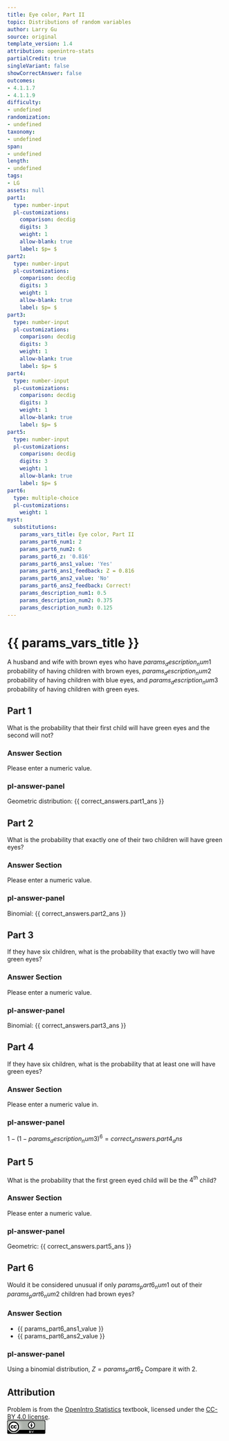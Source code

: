 ```yaml
---
title: Eye color, Part II
topic: Distributions of random variables
author: Larry Gu
source: original
template_version: 1.4
attribution: openintro-stats
partialCredit: true
singleVariant: false
showCorrectAnswer: false
outcomes:
- 4.1.1.7
- 4.1.1.9
difficulty:
- undefined
randomization:
- undefined
taxonomy:
- undefined
span:
- undefined
length:
- undefined
tags:
- LG
assets: null
part1:
  type: number-input
  pl-customizations:
    comparison: decdig
    digits: 3
    weight: 1
    allow-blank: true
    label: $p= $
part2:
  type: number-input
  pl-customizations:
    comparison: decdig
    digits: 3
    weight: 1
    allow-blank: true
    label: $p= $
part3:
  type: number-input
  pl-customizations:
    comparison: decdig
    digits: 3
    weight: 1
    allow-blank: true
    label: $p= $
part4:
  type: number-input
  pl-customizations:
    comparison: decdig
    digits: 3
    weight: 1
    allow-blank: true
    label: $p= $
part5:
  type: number-input
  pl-customizations:
    comparison: decdig
    digits: 3
    weight: 1
    allow-blank: true
    label: $p= $
part6:
  type: multiple-choice
  pl-customizations:
    weight: 1
myst:
  substitutions:
    params_vars_title: Eye color, Part II
    params_part6_num1: 2
    params_part6_num2: 6
    params_part6_z: '0.816'
    params_part6_ans1_value: 'Yes'
    params_part6_ans1_feedback: Z = 0.816
    params_part6_ans2_value: 'No'
    params_part6_ans2_feedback: Correct!
    params_description_num1: 0.5
    params_description_num2: 0.375
    params_description_num3: 0.125
---
```

# {{ params_vars_title }}
A husband and wife with brown eyes who have ${{ params_description_num1 }}$ probability of having children with brown eyes, ${{ params_description_num2 }}$ probability of having children with blue eyes, and ${{ params_description_num3 }}$ probability of having children with green eyes.

## Part 1

What is the probability that their first child will have green eyes and the second will not?

### Answer Section

Please enter a numeric value.

### pl-answer-panel

Geometric distribution: {{ correct_answers.part1_ans }}

## Part 2

What is the probability that exactly one of their two children will have green eyes?

### Answer Section

Please enter a numeric value.

### pl-answer-panel

Binomial: {{ correct_answers.part2_ans }}

## Part 3

If they have six children, what is the probability that exactly two will have green eyes?

### Answer Section

Please enter a numeric value.

### pl-answer-panel

Binomial: {{ correct_answers.part3_ans }}

## Part 4

If they have six children, what is the probability that at least one will have green eyes?

### Answer Section

Please enter a numeric value in.

### pl-answer-panel

$1-(1-{{ params_description_num3 }})^6={{ correct_answers.part4_ans }}$

## Part 5

What is the probability that the first green eyed child will be the $4^{th}$ child?

### Answer Section

Please enter a numeric value.

### pl-answer-panel

Geometric: {{ correct_answers.part5_ans }}

## Part 6

Would it be considered unusual if only ${{ params_part6_num1 }}$ out of their ${{ params_part6_num2 }}$ children had brown eyes?

### Answer Section

- {{ params_part6_ans1_value }}
- {{ params_part6_ans2_value }}

### pl-answer-panel

Using a binomial distribution, $Z = {{params_part6_z}}$ Compare it with 2.

## Attribution

Problem is from the [OpenIntro Statistics](https://openintro.org/book/os/) textbook, licensed under the [CC-BY 4.0 license](https://creativecommons.org/licenses/by/4.0/).<br>![Image representing the Creative Commons 4.0 BY license.](https://raw.githubusercontent.com/firasm/bits/master/by.png)